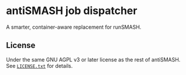antiSMASH job dispatcher
========================

A smarter, container-aware replacement for runSMASH.


License
-------

Under the same GNU AGPL v3 or later license as the rest of antiSMASH.
See [`LICENSE.txt`](LICENSE.txt) for details.
